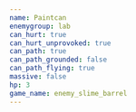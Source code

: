```yaml
---
name: Paintcan
enemygroup: lab
can_hurt: true
can_hurt_unprovoked: true
can_path: true
can_path_grounded: false
can_path_flying: true
massive: false
hp: 3
game_name: enemy_slime_barrel
---
```

